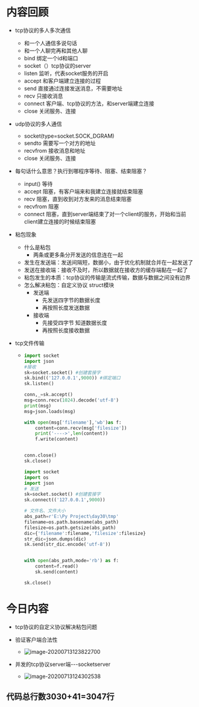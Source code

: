 # 内容回顾

+ tcp协议的多人多次通信

  + 和一个人通信多说句话
  + 和一个人聊完再和其他人聊
  + bind 绑定一个id和端口
  + socket（）tcp协议的server
  + listen 监听，代表socket服务的开启
  + accept 和客户端建立连接的过程
  + send 直接通过连接发送消息，不需要地址
  + recv 只接收消息
  + connect 客户端、tcp协议的方法，和server端建立连接
  + close 关闭服务、连接

+ udp协议的多人通信

  + socket(type=socket.SOCK_DGRAM)
  + sendto 需要写一个对方的地址
  + recvfrom 接收消息和地址
  + close 关闭服务、连接

+ 每句话什么意思？执行到哪程序等待、阻塞、结束阻塞？

  + input() 等待
  + accept 阻塞，有客户端来和我建立连接就结束阻塞
  + recv 阻塞，直到收到对方发来的消息结束阻塞
  + recvfrom 阻塞
  + connect 阻塞，直到server端结束了对一个client的服务，开始和当前client建立连接的时候结束阻塞

+ 粘包现象

  + 什么是粘包
    + 两条或更多条分开发送的信息连在一起
  + 发生在发送端：发送间隔短，数据小，由于优化机制就合并在一起发送了
  + 发送在接收端：接收不及时，所以数据就在接收方的缓存端黏在一起了
  + 粘包发生的本质：tcp协议的传输是流式传输，数据与数据之间没有边界
  + 怎么解决粘包：自定义协议 struct模块
    + 发送端
      + 先发送四字节的数据长度     
      + 再按照长度发送数据
    + 接收端
      + 先接受四字节 知道数据长度
      + 再按照长度接收数据

+ tcp文件传输

  + ```python
    import socket
    import json
    #接收
    sk=socket.socket() #创建套接字
    sk.bind(('127.0.0.1',9000)) #绑定端口
    sk.listen()
    
    conn,_=sk.accept()
    msg=conn.recv(1024).decode('utf-8')
    print(msg)
    msg=json.loads(msg)
    
    with open(msg['filename'],'wb')as f:
        content=conn.recv(msg['filesize'])
        print('---->',len(content))
        f.write(content)
    
    
    conn.close()
    sk.close()
    ```

    ```python
    import socket
    import os
    import json
    # 发送
    sk=socket.socket() #创建套接字
    sk.connect(('127.0.0.1',9000))
    
    # 文件名、文件大小
    abs_path=r'E:\Py Project\day30\tmp'
    filename=os.path.basename(abs_path)
    filesize=os.path.getsize(abs_path)
    dic={'filename':filename,'filesize':filesize}
    str_dic=json.dumps(dic)
    sk.send(str_dic.encode('utf-8'))
    
    
    with open(abs_path,mode='rb') as f:
        content=f.read()
        sk.send(content)
    
    sk.close()
    ```

# 今日内容

+ tcp协议的自定义协议解决粘包问题

+ 验证客户端合法性

  + ![image-20200713123822700](C:\Users\15200\AppData\Roaming\Typora\typora-user-images\image-20200713123822700.png)

+ 并发的tcp协议server端---socketserver

  + ![image-20200713124302538](C:\Users\15200\AppData\Roaming\Typora\typora-user-images\image-20200713124302538.png)

    

## 代码总行数3030+41=3047行